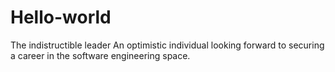 # Hello-world
The indistructible leader
An optimistic individual looking forward to securing a career in the software engineering space.
